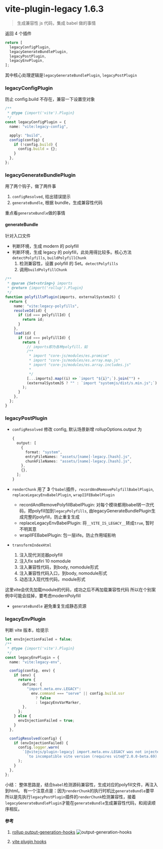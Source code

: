 # vite-plugin-legacy 1.6.3

> 生成兼容性 js 代码，集成 babel 做的事情

返回 4 个插件

```ts
return [
  legacyConfigPlugin,
  legacyGenerateBundlePlugin,
  legacyPostPlugin,
  legacyEnvPlugin,
];
```

其中核心处理逻辑是`legacyGenerateBundlePlugin`, `legacyPostPlugin`

### legacyConfigPlugin

防止 config.build 不存在，兼容一下设置空对象

```ts
/**
 * @type {import('vite').Plugin}
 */
const legacyConfigPlugin = {
  name: "vite:legacy-config",

  apply: "build",
  config(config) {
    if (!config.build) {
      config.build = {};
    }
  },
};
```

### legacyGenerateBundlePlugin

用了两个钩子，做了两件事

1. `configResolved`, 给出错误提示
2. `generateBundle`, 根据 bundle，生成兼容性代码

重点看`generateBundle`做的事情

#### generateBundle

针对入口文件

- 判断环境，生成 modern 的 polyfill
- 判断环境，生成 legacy 的 polyfill，此处用得比较多。核心方法`detectPolyfills`, `buildPolyfillChunk`
  1. 检测兼容性，设置 polyfill 的 Set。`detectPolyfills`
  2. 调用`buildPolyfillChunk`

```ts
/**
 * @param {Set<string>} imports
 * @return {import('rollup').Plugin}
 */
function polyfillsPlugin(imports, externalSystemJS) {
  return {
    name: "vite:legacy-polyfills",
    resolveId(id) {
      if (id === polyfillId) {
        return id;
      }
    },
    load(id) {
      if (id === polyfillId) {
        return (
          // imports即为各种polyfill，如
          /**
           * import "core-js/modules/es.promise"
           * import "core-js/modules/es.array.map.js"
           * import "core-js/modules/es.array.includes.js"
           *
           */
          [...imports].map((i) => `import "${i}";`).join("") +
          (externalSystemJS ? "" : `import "systemjs/dist/s.min.js";`)
        );
      }
    },
  };
}
```

### legacyPostPlugin

- `configResolved`
  修改 config, 默认场景新增 rollupOptions.output 为
  ```ts
  {
    output: [
      {
        format: "system",
        entryFileNames: "assets/[name]-legacy.[hash].js",
        chunkFileNames: "assets/[name]-legacy.[hash].js",
      },
      {},
    ];
  }
  ```
- `renderChunk`
用了 **3** 个`babel`插件，`recordAndRemovePolyfillBabelPlugin`, `replaceLegacyEnvBabelPlugin`, `wrapIIFEBabelPlugin`
  - recordAndRemovePolyfillBabelPlugin: 对每个模块都用babel转一次代码，把polyfill加到`legacyPolyfills`, 由legacyGenerateBundlePlugin生成完整的polyfill，防止重复生成
  - replaceLegacyEnvBabelPlugin: 将`__VITE_IS_LEGACY__`转成`true`, 暂时不明其意
  - wrapIIFEBabelPlugin: 包一层iife。防止作用域影响

- `transformIndexHtml`
  1. 注入现代浏览器polyfill
  2. 注入fix safiri 10 nomodule
  3. 注入兼容性代码，到body, nomodule形式
  4. 注入兼容性代码入口，到body, nomodule形式
  5. 动态注入现代性代码，module形式

这里vite会优先加载module的代码，成功之后不再加载兼容性代码
所以在个别案例中可能会挂掉，要考虑modernPolyfill

- `generateBundle`
避免重复生成静态资源

### legacyEnvPlugin

判断 vite 版本，给提示

```ts
let envInjectionFailed = false;
/**
 * @type {import('vite').Plugin}
 */
const legacyEnvPlugin = {
  name: "vite:legacy-env",

  config(config, env) {
    if (env) {
      return {
        define: {
          "import.meta.env.LEGACY":
            env.command === "serve" || config.build.ssr
              ? false
              : legacyEnvVarMarker,
        },
      };
    } else {
      envInjectionFailed = true;
    }
  },

  configResolved(config) {
    if (envInjectionFailed) {
      config.logger.warn(
        `[@vitejs/plugin-legacy] import.meta.env.LEGACY was not injected due ` +
          `to incompatible vite version (requires vite@^2.0.0-beta.69).`
      );
    }
  },
};
```

小结：
整体思路是，结合`babel`检测源码兼容性，生成对应的polyfill文件，再注入到html。
有一个注意点是：因为`renderChunk`的执行时机比`generateBundle`要早
所以是先执行`legacyPostPlugin`插件的`renderChunk`检测兼容性，接着`legacyGenerateBundlePlugin`才能在`generateBundle`生成兼容性代码，和阅读顺序相反。

#### 参考
1. [rollup output-generation-hooks](https://rollupjs.org/guide/en/#output-generation-hooks)
![output-generation-hooks](https://github.com/rosong1/blog/blob/master/images/rollup-outputhook.jpeg)

2. [vite plugin hooks](https://vitejs.dev/guide/api-plugin.html#universal-hooks)